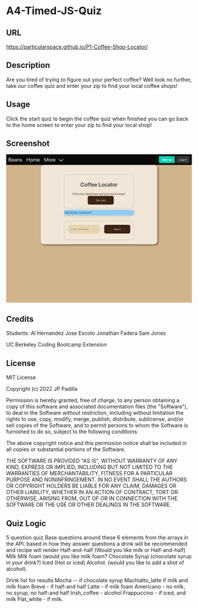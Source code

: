 # A4-Timed-JS-Quiz

## URL

https://particularspace.github.io/P1-Coffee-Shop-Locator/


## Description

Are you tired of trying to figure out your perfect coffee? Well look no further, take our coffee quiz and enter your zip to find your local coffee shops!

## Usage

Click the start quiz to begin the coffee quiz when finished you can go back to the home screen to enter your zip to find your local shop!    

## Screenshot
![A picture of the webpage](assets/images/screenschot.png "Coffee Locator")

## Credits
Students:
Al Hernandez
Jose Escoto
Jonathan Fadera
Sam Jones

UC Berkeley Coding Bootcamp Extension

## License

MIT License

Copyright (c) 2022 JP Padilla

Permission is hereby granted, free of charge, to any person obtaining a copy of this software and associated documentation files (the "Software"), to deal in the Software without restriction, including without limitation the rights to use, copy, modify, merge, publish, distribute, sublicense, and/or sell copies of the Software, and to permit persons to whom the Software is furnished to do so, subject to the following conditions:

The above copyright notice and this permission notice shall be included in all copies or substantial portions of the Software.

THE SOFTWARE IS PROVIDED "AS IS", WITHOUT WARRANTY OF ANY KIND, EXPRESS OR IMPLIED, INCLUDING BUT NOT LIMITED TO THE WARRANTIES OF MERCHANTABILITY, FITNESS FOR A PARTICULAR PURPOSE AND NONINFRINGEMENT. IN NO EVENT SHALL THE AUTHORS OR COPYRIGHT HOLDERS BE LIABLE FOR ANY CLAIM, DAMAGES OR OTHER LIABILITY, WHETHER IN AN ACTION OF CONTRACT, TORT OR OTHERWISE, ARISING FROM, OUT OF OR IN CONNECTION WITH THE SOFTWARE OR THE USE OR OTHER DEALINGS IN THE SOFTWARE.


## Quiz Logic
5 question quiz
Base questions around these 6 elements from the arrays in the API. based in how they answer questions a drink will be recommended and recipe will render 
Half-and-half (Would you like milk or Half-and-half)
Milk
Milk foam (would you like milk foam?
Chocolate Syrup (chocolate syrup in your drink?)
Iced (Hot or iced)
Alcohol. (would you like to add a shot of alcohol).

Drink list for results 
Mocha -- if chocolate syrup
Machiatto_latte if milk and milk foam
Breve - if half-and half
Latte - if milk foam
Americano - no milk, no syrup, no half-and half
Irish_coffee - alcohol
Frappuccino - if iced, and milk
Flat_white - if milk.
